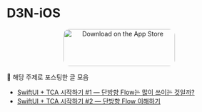 # D3N-iOS

<p align="center">
<a href="https://bit.ly/3Q3xnks" style="display: inline-block; overflow: hidden; border-radius: 13px; width: 250px; height: 83px;"><img src="https://tools.applemediaservices.com/api/badges/download-on-the-app-store/black/en-us?size=250x83&amp;releaseDate=1641254400&h=ddfff0c3bd61d9f88f53494b401881d3" alt="Download on the App Store" style="border-radius: 13px; width: 250px; height: 83px;"></a>
</p>

🔗 해당 주제로 포스팅한 글 모음
- [SwiftUI + TCA 시작하기 #1 — 단방향 Flow는 많이 쓰이는 것일까?](https://medium.com/@mooyoung2309/swiftui-tca-시작하기-1-1d1c93a79dda)
- [SwiftUI + TCA 시작하기 #2 — 단방향 Flow 이해하기](https://medium.com/@mooyoung2309/swiftui-tca-시작하기-2-단방향-flow-이해하기-4b76662b9a08)